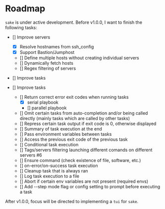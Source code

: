 # Roadmap

`sake` is under active development. Before v1.0.0, I want to finish the following tasks:

- [] Improve servers
  - [x] Resolve hostnames from ssh_config
  - [x] Support Bastion/Jumphost
  - [] Define multiple hosts without creating individual servers
  - [] Dynamically fetch hosts
  - [] Regex filtering of servers
- [] Improve tasks

- [] Improve tasks
  - [] Return correct error exit codes when running tasks
    - [x] serial playbook
    - [] parallel playbook
  - [] Omit certain tasks from auto-completion and/or being called directly (mainly tasks which are called by other tasks)
  - [] Repress certain task output if exit code is 0, otherwise displayed
  - [] Summary of task execution at the end
  - [] Pass environment variables between tasks
  - [] Access the previous exit code of the previous task
  - [] Conditional task execution
  - [] Tags/servers filtering launching different comands on different servers #6
  - [] Ensure command (check existence of file, software, etc.)
  - [] on-error/on-success task execution
  - [] Cleanup task that is always ran
  - [] Log task execution to a file
  - [] Abort if certain env variables are not present (required envs)
  - [] Add --step mode flag or config setting to prompt before executing a task

After v1.0.0, focus will be directed to implementing a `tui` for `sake`.
